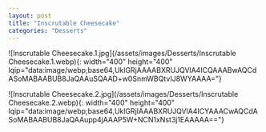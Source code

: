 ```yaml
---
layout: post
title: "Inscrutable Cheesecake"
categories: "Desserts"
---
```

![Inscrutable Cheesecake.1.jpg](/assets/images/Desserts/Inscrutable Cheesecake.1.webp){: width="400" height="400" lqip="data:image/webp;base64,UklGRjAAAABXRUJQVlA4ICQAAABwAQCdASoMABAABUB8JaQAAuSQAAD+w0SnmWBQtvIJ8WYAAAA="}

![Inscrutable Cheesecake.2.jpg](/assets/images/Desserts/Inscrutable Cheesecake.2.webp){: width="400" height="400" lqip="data:image/webp;base64,UklGRjIAAABXRUJQVlA4ICYAAACwAQCdASoMABAABUB8JaQAAupp4jAAAP5W+NCN1xNst3j1EAAAAA=="}

